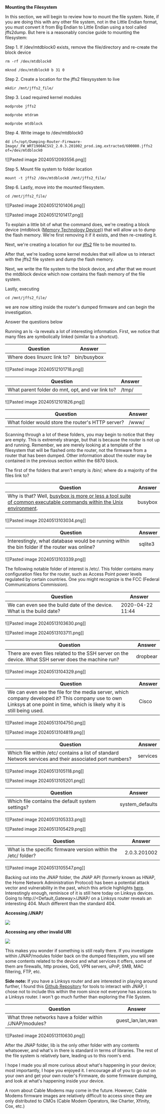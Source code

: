 **Mounting the Filesystem**

In this section, we will begin to review how to mount the file system. Note, if you are doing this with any other file system, not in the Little Endian format, you must convert it from Big Endian to Little Endian using a tool called jffs2dump. But here is a reasonably concise guide to mounting the filesystem:

Step 1. If /dev/mtdblock0 exists, remove the file/directory and re-create the block device

```
rm -rf /dev/mtdblock0
```

```
mknod /dev/mtdblock0 b 31 0
```

Step 2. Create a location for the jffs2 filesysystem to live  

```
mkdir /mnt/jffs2_file/
```

Step 3. Load required kernel modules

```
modprobe jffs2
```

```
modprobe mtdram
```

```
modprobe mtdblock
```

Step 4. Write image to /dev/mtdblock0  

```
dd if=/opt/Dumping-Router-Firmware-Image/_FW_WRT1900ACSV2_2.0.3.201002_prod.img.extracted/600000.jffs2 of=/dev/mtdblock0
```

![[Pasted image 20240512093556.png]]

Step 5. Mount file system to folder location

```
mount -t jffs2 /dev/mtdblock0 /mnt/jffs2_file/
```

Step 6. Lastly, move into the mounted filesystem.

```
cd /mnt/jffs2_file/
```

![[Pasted image 20240512101406.png]]

![[Pasted image 20240512101417.png]]


To explain a little bit of what the command does, we're creating a block device (mtdblock ([Memory Technology Device](https://en.wikipedia.org/wiki/Memory_Technology_Device))) that will allow us to dump the flash memory. We're first removing it if it exists, and then re-creating it.  

  

Next, we're creating a location for our [jffs2](https://en.wikipedia.org/wiki/JFFS2) file to be mounted to.

  

After that, we're loading some kernel modules that will allow us to interact with the jffs2 file system and dump the flash memory.

  

Next, we write the file system to the block device, and after that we mount the mtdblock device which now contains the flash memory of the file system. 

  

Lastly, executing

```
cd /mnt/jffs2_file/ 
```

we are now sitting inside the router's dumped firmware and can begin the investigation.

Answer the questions below

Running an ls -la reveals a lot of interesting information. First, we notice that many files are symbolically linked (similar to a shortcut). 

| Question                    | Answer      |
| --------------------------- | ----------- |
| Where does linuxrc link to? | bin/busybox |

![[Pasted image 20240512101718.png]]


| Question                                         | Answer |
| ------------------------------------------------ | ------ |
| What parent folder do mnt, opt, and var link to? | /tmp/  |

![[Pasted image 20240512101826.png]]


| Question                                          | Answer |
| ------------------------------------------------- | ------ |
| What folder would store the router's HTTP server? | /www/  |



Scanning through a lot of these folders, you may begin to notice that they are empty. This is extremely strange, but that is because the router is not up and running. Remember, we are merely looking at a template of the filesystem that will be flashed onto the router, not the firmware from a router that has been dumped. Other information about the router may be contained in the previous section within the 6870 block.

  

The first of the folders that aren't empty is /bin/; where do a majority of the files link to?

| Question                                                                                                                                                                       | Answer  |
| ------------------------------------------------------------------------------------------------------------------------------------------------------------------------------ | ------- |
| Why is that? Well, [busybox is more or less a tool suite of common executable commands within the Unix environment](https://ubuntuforums.org/archive/index.php/t-846852.html). | busybox |

![[Pasted image 20240513103034.png]]


| Question                                                                                      | Answer  |
| --------------------------------------------------------------------------------------------- | ------- |
| Interestingly, what database would be running within the bin folder if the router was online? | sqlite3 |

![[Pasted image 20240513103339.png]]


The following notable folder of interest is /etc/. This folder contains many configuration files for the router, such as Access Point power levels regulated by certain countries. One you might recognize is the FCC (Federal Communications Commission).

| Question                                                               | Answer           |
| ---------------------------------------------------------------------- | ---------------- |
| We can even see the build date of the device. What is the build date?  | 2020-04-22 11:44 |

![[Pasted image 20240513103630.png]]


![[Pasted image 20240513103711.png]]


| Question                                                                                            | Answer   |
| --------------------------------------------------------------------------------------------------- | -------- |
| There are even files related to the SSH server on the device. What SSH server does the machine run? | dropbear |

![[Pasted image 20240513104329.png]]


| Question                                                                                                                                                                     | Answer |
| ---------------------------------------------------------------------------------------------------------------------------------------------------------------------------- | ------ |
| We can even see the file for the media server, which company developed it? This company use to own Linksys at one point in time, which is likely why it is still being used. | Cisco  |

![[Pasted image 20240513104750.png]]

![[Pasted image 20240513104819.png]]


| Question                                                                                                | Answer   |
| ------------------------------------------------------------------------------------------------------- | -------- |
| Which file within /etc/ contains a list of standard Network services and their associated port numbers? | services |

![[Pasted image 20240513105118.png]]

![[Pasted image 20240513105201.png]]


| Question                                         | Answer          |
| ------------------------------------------------ | --------------- |
| Which file contains the default system settings? | system_defaults |

![[Pasted image 20240513105333.png]]


![[Pasted image 20240513105429.png]]


| Question                                                       | Answer       |
| -------------------------------------------------------------- | ------------ |
| What is the specific firmware version within the /etc/ folder? | 2.0.3.201002 |

![[Pasted image 20240513105547.png]]


Backing out into the JNAP folder, the JNAP API (formerly known as HNAP, the Home Network Administration Protocol) has been a potential attack vector and vulnerability in the past, which this article highlights [here](https://routersecurity.org/hnap.php). Interestingly enough, reminisce of it is still here today on Linksys devices. Going to http://<Default_Gateway>/JNAP/ on a Linksys router reveals an interesting 404. Much different than the standard 404.  

**Accessing /JNAP/**

![](https://i.imgur.com/vYy5Usa.png)

**Accessing any other invalid URI**

![](https://i.imgur.com/ASkUsj5.png)

This makes you wonder if something is still really there. If you investigate within /JNAP/modules folder back on the dumped filesystem, you will see some contents related to the device and what services it offers, some of them are firewalls, http proxies, QoS, VPN servers, uPnP, SMB, MAC filtering, FTP, etc.

  

**Side note:** If you have a Linksys router and are interested in playing around further, I found this [Github Repository](https://github.com/jakekara/jnap) for tools to interact with JNAP, I chose not to include this within the room since not everyone has access to a Linksys router. I won't go much further than exploring the File System.   

  
| Question                                                | Answer            |
| ------------------------------------------------------- | ----------------- |
| What three networks have a folder within /JNAP/modules? | guest_lan,lan,wan |

![[Pasted image 20240513110630.png]]


After the JNAP folder, lib is the only other folder with any contents whatsoever, and what's in there is standard in terms of libraries. The rest of the file system is relatively bare, leading us to this room's end.

I hope I made you all more curious about what's happening in your device; most importantly, I hope you enjoyed it. I encourage all of you to go out on your own and get your own router's Firmware, do some firmware dumping, and look at what's happening inside your device.

A room about Cable Modems may come in the future. However, Cable Modems firmware images are relatively difficult to access since they are only distributed to CMOs (Cable Modem Operators, like Charter, Xfinity, Cox, etc.)